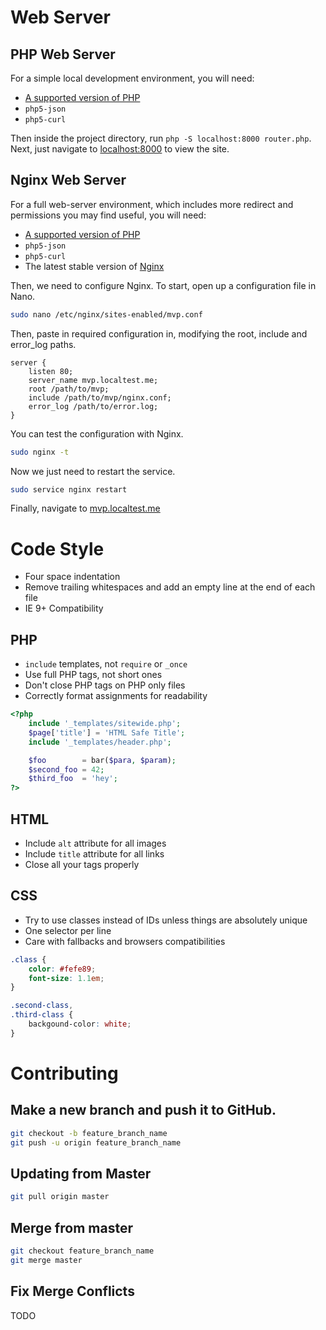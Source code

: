 # Web Server

## PHP Web Server

For a simple local development environment, you will need:

* [A supported version of PHP](http://php.net/supported-versions.php)
* `php5-json`
* `php5-curl`

Then inside the project directory, run `php -S localhost:8000 router.php`. Next, just navigate to [localhost:8000](http://localhost:8000/) to view the site.

## Nginx Web Server

For a full web-server environment, which includes more redirect and permissions you may find useful, you will need:

* [A supported version of PHP](http://php.net/supported-versions.php)
* `php5-json`
* `php5-curl`
* The latest stable version of [Nginx](http://nginx.org)

Then, we need to configure Nginx. To start, open up a configuration file in Nano.

```bash
sudo nano /etc/nginx/sites-enabled/mvp.conf
```

Then, paste in required configuration in, modifying the root, include and error_log paths.

```
server {
    listen 80;
    server_name mvp.localtest.me;
    root /path/to/mvp;
    include /path/to/mvp/nginx.conf;
    error_log /path/to/error.log;
}
```

You can test the configuration with Nginx.

```bash
sudo nginx -t
```

Now we just need to restart the service.

```bash
sudo service nginx restart
```

Finally, navigate to [mvp.localtest.me](http://mvp.localtest.me)

# Code Style

 - Four space indentation
 - Remove trailing whitespaces and add an empty line at the end of each file
 - IE 9+ Compatibility

## PHP
 - `include` templates, not `require` or `_once`
 - Use full PHP tags, not short ones
 - Don't close PHP tags on PHP only files
 - Correctly format assignments for readability

```php
<?php
    include '_templates/sitewide.php';
    $page['title'] = 'HTML Safe Title';
    include '_templates/header.php';

    $foo        = bar($para, $param);
    $second_foo = 42;
    $third_foo  = 'hey';
?>
```

## HTML
 - Include `alt` attribute for all images
 - Include `title` attribute for all links
 - Close all your tags properly

## CSS
 - Try to use classes instead of IDs unless things are absolutely unique
 - One selector per line
 - Care with fallbacks and browsers compatibilities
```css
.class {
    color: #fefe89;
    font-size: 1.1em;
}

.second-class,
.third-class {
    backgound-color: white;
}
```

# Contributing

## Make a new branch and push it to GitHub.
```bash
git checkout -b feature_branch_name
git push -u origin feature_branch_name
```
## Updating from Master
```bash
git pull origin master
```
## Merge from master
```bash
git checkout feature_branch_name
git merge master
```
## Fix Merge Conflicts
TODO
